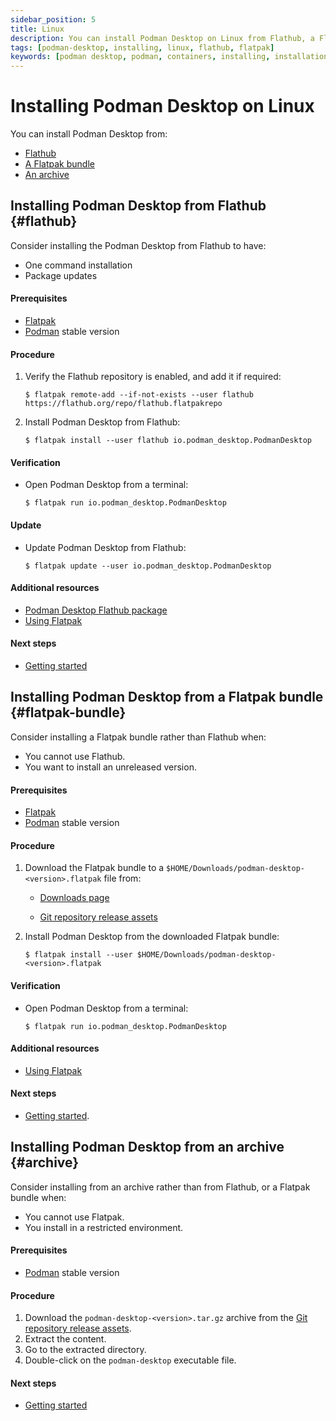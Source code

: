 ```yaml
---
sidebar_position: 5
title: Linux
description: You can install Podman Desktop on Linux from Flathub, a Flatpak bundle, or a ZIP archive.
tags: [podman-desktop, installing, linux, flathub, flatpak]
keywords: [podman desktop, podman, containers, installing, installation, linux, flathub, flatpak]
---
```


# Installing Podman Desktop on Linux

You can install Podman Desktop from:

* [Flathub](#flathub)
* [A Flatpak bundle](#flatpak-bundle)
* [An archive](#archive)

## Installing Podman Desktop from Flathub {#flathub}

Consider installing the Podman Desktop from Flathub to have:

* One command installation
* Package updates

#### Prerequisites

* [Flatpak](https://flatpak.org/setup/)
* [Podman](https://podman.io/whatis.html) stable version

#### Procedure

1. Verify the Flathub repository is enabled, and add it if required:

    ```shell
    $ flatpak remote-add --if-not-exists --user flathub https://flathub.org/repo/flathub.flatpakrepo
    ```

2. Install Podman Desktop from Flathub:

    ```shell
    $ flatpak install --user flathub io.podman_desktop.PodmanDesktop
    ```

#### Verification

* Open Podman Desktop from a terminal:

  ```shell
  $ flatpak run io.podman_desktop.PodmanDesktop
  ```

#### Update

* Update Podman Desktop from Flathub:

  ```shell
  $ flatpak update --user io.podman_desktop.PodmanDesktop
  ```

#### Additional resources

* [Podman Desktop Flathub package](https://flathub.org/apps/details/io.podman_desktop.PodmanDesktop)
* [Using Flatpak](https://docs.flatpak.org/en/latest/using-flatpak.html)

#### Next steps

* [Getting started](../getting-started/getting-started)

## Installing Podman Desktop from a Flatpak bundle {#flatpak-bundle}

Consider installing a Flatpak bundle rather than Flathub when:

* You cannot use Flathub.
* You want to install an unreleased version.

#### Prerequisites

* [Flatpak](https://flatpak.org/setup/)
* [Podman](https://podman.io/whatis.html) stable version

#### Procedure

1. Download the Flatpak bundle to a `$HOME/Downloads/podman-desktop-<version>.flatpak` file from:

    * [Downloads page](../../../downloads/linux)

    * [Git repository release assets](https://github.com/containers/podman-desktop/releases)

2. Install Podman Desktop from the downloaded Flatpak bundle:

    ```shell
    $ flatpak install --user $HOME/Downloads/podman-desktop-<version>.flatpak 
    ```

#### Verification

* Open Podman Desktop from a terminal:

    ```shell
    $ flatpak run io.podman_desktop.PodmanDesktop
    ```

#### Additional resources

* [Using Flatpak](https://docs.flatpak.org/en/latest/using-flatpak.html)

#### Next steps

* [Getting started](../getting-started/getting-started).

## Installing Podman Desktop from an archive {#archive}

Consider installing from an archive rather than from Flathub, or a Flatpak bundle when:

* You cannot use Flatpak.
* You install in a restricted environment.

#### Prerequisites

* [Podman](https://podman.io/whatis.html) stable version

#### Procedure

1. Download the
   `podman-desktop-<version>.tar.gz` archive from the [Git repository release assets](https://github.com/containers/podman-desktop/releases).
2. Extract the content.
3. Go to the extracted directory.
4. Double-click on the `podman-desktop` executable file.

#### Next steps

* [Getting started](../getting-started/getting-started)
